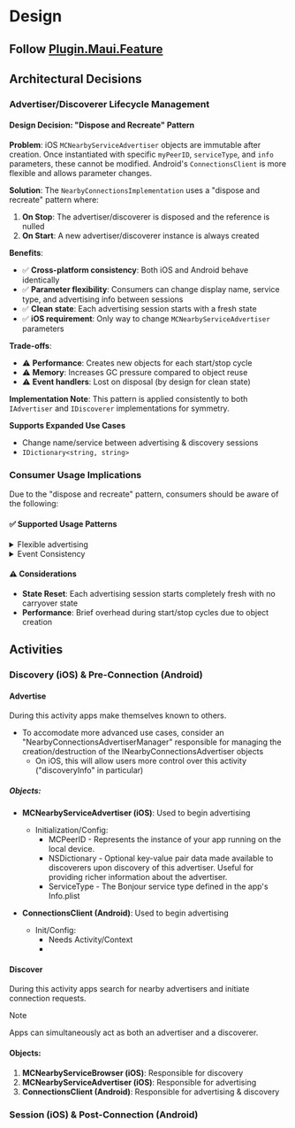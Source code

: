 # Design

## Follow [Plugin.Maui.Feature](https://github.com/jfversluis/Plugin.Maui.Feature)

## Architectural Decisions

### Advertiser/Discoverer Lifecycle Management

#### Design Decision: "Dispose and Recreate" Pattern

**Problem**: iOS `MCNearbyServiceAdvertiser` objects are immutable after creation. Once instantiated with specific `myPeerID`, `serviceType`, and `info` parameters, these cannot be modified. Android's `ConnectionsClient` is more flexible and allows parameter changes.

**Solution**: The `NearbyConnectionsImplementation` uses a "dispose and recreate" pattern where:

1. **On Stop**: The advertiser/discoverer is disposed and the reference is nulled
2. **On Start**: A new advertiser/discoverer instance is always created

**Benefits**:
- ✅ **Cross-platform consistency**: Both iOS and Android behave identically
- ✅ **Parameter flexibility**: Consumers can change display name, service type, and advertising info between sessions
- ✅ **Clean state**: Each advertising session starts with a fresh state
- ✅ **iOS requirement**: Only way to change `MCNearbyServiceAdvertiser` parameters

**Trade-offs**:
- ⚠️ **Performance**: Creates new objects for each start/stop cycle
- ⚠️ **Memory**: Increases GC pressure compared to object reuse
- ⚠️ **Event handlers**: Lost on disposal (by design for clean state)

**Implementation Note**: This pattern is applied consistently to both `IAdvertiser` and `IDiscoverer` implementations for symmetry.

**Supports Expanded Use Cases**
- Change name/service between advertising & discovery sessions
-  `IDictionary<string, string>`

### Consumer Usage Implications

Due to the "dispose and recreate" pattern, consumers should be aware of the following:

#### ✅ Supported Usage Patterns

<details>
<summary>Flexible advertising</summary>

```csharp
// ✅ Advertise with different parameters
await NearbyConnections.Current.StartAdvertisingAsync(new AdvertisingOptions
{
    DisplayName = "Device1",
    ServiceName = "game"
});

await NearbyConnections.Current.StopAdvertisingAsync();

// ✅ Different parameters - fully supported
await NearbyConnections.Current.StartAdvertisingAsync(new AdvertisingOptions
{
    DisplayName = "Device2",     // Changed
    ServiceName = "chat",        // Changed
    AdvertisingInfo = { ... }    // Changed
});
```

</details>

<details>
<summary>Event Consistency</summary>

```csharp
// ✅ Subscribe once - never need to resubscribe!
NearbyConnections.Current.AdvertisingStateChanged += OnAdvertisingStateChanged;

// Multiple start/stop cycles work seamlessly
await NearbyConnections.Current.StartAdvertisingAsync(options1);
await NearbyConnections.Current.StopAdvertisingAsync();

await NearbyConnections.Current.StartAdvertisingAsync(options2); // Different parameters
await NearbyConnections.Current.StopAdvertisingAsync();

// All events received despite underlying advertiser dispose/recreate
```

</details>

#### ⚠️ Considerations

- **State Reset**: Each advertising session starts completely fresh with no carryover state
- **Performance**: Brief overhead during start/stop cycles due to object creation


## Activities

### Discovery (iOS) & Pre-Connection (Android)

#### **Advertise**
During this activity apps make themselves known to others.

- To accomodate more advanced use cases, consider an "NearbyConnectionsAdvertiserManager" responsible for managing the creation/destruction of the INearbyConnectionsAdvertiser objects
    - On iOS, this will allow users more control over this activity ("discoveryInfo" in particular)

##### **Objects**:
- **MCNearbyServiceAdvertiser (iOS)**: Used to begin advertising
  - Initialization/Config:
    - MCPeerID - Represents the instance of your app running on the local device.
    - NSDictionary - Optional key-value pair data made available to discoverers upon discovery of this advertiser. Useful for providing richer information about the advertiser.
    - ServiceType - The Bonjour service type defined in the app's Info.plist

- **ConnectionsClient (Android)**: Used to begin advertising
  - Init/Config:
    - Needs Activity/Context
    -

#### **Discover**
During this activity apps search for nearby advertisers and initiate connection requests.

> [!NOTE]
> Apps can simultaneously act as both an advertiser and a discoverer.

#### **Objects**:
1. **MCNearbyServiceBrowser (iOS)**: Responsible for discovery
2. **MCNearbyServiceAdvertiser (iOS)**: Responsible for advertising
3. **ConnectionsClient (Android)**: Responsible for advertising & discovery

### Session (iOS) & Post-Connection (Android)